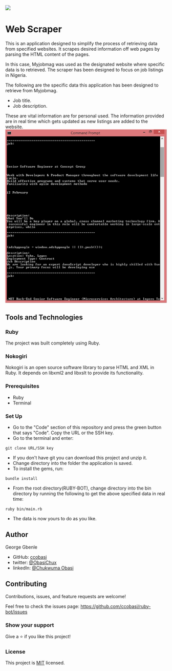 ![](https://img.shields.io/badge/Microverse-blueviolet)

# Web Scraper

This is an application designed to simplify the process of retrieving data from specified websites. It scrapes desired information off web pages by parsing the HTML content of the pages.

In this case, Myjobmag was used as the designated website where specific data is to retrieved. The scraper has been designed to focus on job listings in Nigeria.

The following are the specific data this application has been designed to retrieve from Myjobmag.
- Job title.
- Job description.


These are vital information are for personal used. The information provided are in real time which gets updated as new listings are added to the website.
![screenshot](./screenshot.png)
## Tools and Technologies
### Ruby
The project was built completely using Ruby.

### Nokogiri
Nokogiri is an open source software library to parse HTML and XML in Ruby. It depends on libxml2 and libxslt to provide its functionality.

### Prerequisites

- Ruby
- Terminal

### Set Up

- Go to the "Code" section of this repository and press the green button that says "Code". Copy the URL or the SSH key.
- Go to the terminal and enter:
```
git clone URL/SSH key
```
- If you don't have git you can download this project and unzip it.
- Change directory into the folder the application is saved.
- To install the gems, run:
```
bundle install
```
- From the root directory(RUBY-BOT), change directory into the bin directory by running the following to get the above specified data in real time:
```
ruby bin/main.rb
```
- The data is now yours to do as you like.

## Author

George Gbenle

- GitHub: [ccobasi](https://github.com/ccobasi)
- twitter: [@ObasiChux](https://twitter.com/ChukwumaObasi)
- linkedIn: [@Chukwuma Obasi](https://www.linkedin.com/in/chukwuma-obasi/)


## Contributing

Contributions, issues, and feature requests are welcome!


Feel free to check the issues page: https://github.com/ccobasi/ruby-bot/issues

### Show your support

Give a ⭐️ if you like this project!

### License

This project is [MIT](./LICENSE) licensed.
